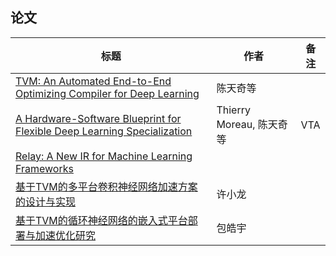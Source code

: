 ## 论文  

标题 | 作者 | 备注  
| - | - | - | 
[TVM: An Automated End-to-End Optimizing Compiler for Deep Learning](papers/TVM%20An%20Automated%20End-to-End%20Optimizing%20Compiler%20for%20Deep%20Learning.pdf) | 陈天奇等 |  
[A Hardware-Software Blueprint for Flexible Deep Learning Specialization](papers/A%20Hardware-Software%20Blueprint%20for%20Flexible%20Deep%20Learning%20Specialization.pdf) | Thierry Moreau, 陈天奇等 | VTA  
[Relay: A New IR for Machine Learning Frameworks](papers/Relay%20A%20New%20IR%20for%20Machine%20Learning%20Frameworks.pdf) |  |  
[基于TVM的多平台卷积神经网络加速方案的设计与实现](papers/%E5%9F%BA%E4%BA%8ETVM%E7%9A%84%E5%A4%9A%E5%B9%B3%E5%8F%B0%E5%8D%B7%E7%A7%AF%E7%A5%9E%E7%BB%8F%E7%BD%91%E7%BB%9C%E5%8A%A0%E9%80%9F%E6%96%B9%E6%A1%88%E7%9A%84%E8%AE%BE%E8%AE%A1%E4%B8%8E%E5%AE%9E%E7%8E%B0_%E8%AE%B8%E5%B0%8F%E9%BE%99.caj) | 许小龙 |  
[基于TVM的循环神经网络的嵌入式平台部署与加速优化研究](papers/%E5%9F%BA%E4%BA%8ETVM%E7%9A%84%E5%BE%AA%E7%8E%AF%E7%A5%9E%E7%BB%8F%E7%BD%91%E7%BB%9C%E7%9A%84%E5%B5%8C%E5%85%A5%E5%BC%8F%E5%B9%B3%E5%8F%B0%E9%83%A8%E7%BD%B2%E4%B8%8E%E5%8A%A0%E9%80%9F%E4%BC%98%E5%8C%96%E7%A0%94%E7%A9%B6_%E5%8C%85%E7%9A%93%E5%AE%87.caj) | 包皓宇 |  